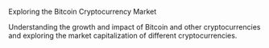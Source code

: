 Exploring the Bitcoin Cryptocurrency Market

 Understanding the growth and impact of Bitcoin and other cryptocurrencies and exploring the market capitalization of different cryptocurrencies.

